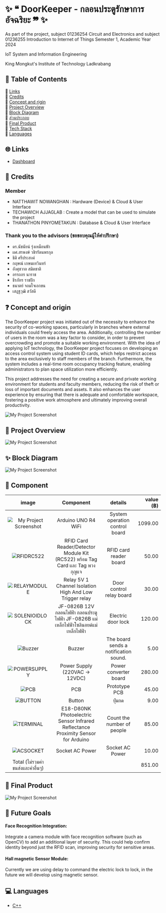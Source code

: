 

# ✨  ❝ DoorKeeper - กลอนประตูรักษาการอัจฉริยะ ❞ ✨

As part of the project, subject 01236254 Circuit and Electronics and subject 01236255 Introduction to Internet of Things
Semester 1, Academic Year 2024

IoT System and Information Engineering

King Mongkut's Institute of Technology Ladkrabang



## 📁 Table of Contents

  🔸 [Links](#-links) <br> 
  🔸 [Credits](#-Credits) <br> 
  🔸 [Concept and rigin](#-concept-and-origin) <br>
  🔸 [Project Overview](#-Project-Overview) <br>
  🔸 [Block Diagram](#-block-diagram) <br>
  🔸 [ส่วนประกอบ](#ส่วนประกอบ) <br>
  🔸 [Final Product](#final-product) <br>
  🔸 [Tech Stack](#tech-stack) <br>
  🔸 [Languages](#languages) <br>

## 🌐 Links

- [Dashboard](https://doornot.fakepng.dev/ui)

## 👥 Credits

### Member
- NATTHAWIT NOWANGHAN : Hardware (Device) & Cloud & User Interface
- TECHAWICH  AJJAGLAB : Create a model that can be used to simulate the project
- THANATHON  PINYOMETAKUN : Database & Cloud & User Interface  

### Thank you to the advisors (ขอขอบคุณผู้ให้คำปรึกษา)
- ดร.นัชนัยน์ รุ่งเหมือนฟ้า
- ผศ.สรพงษ์ วชิรรัตนพรกุล
- ธิติ ศรีประสงค์
- กฤษณ์ เกษมเทวินทร์
- อังศุชวาล	สมิตชาติ
- อรรถกร นาราช
- ธีรภัทร	ราชปัก
- ธนาตย์ จอมใจเอกขน
- เสฎฐวุฒิ สวัสดี
  

## ❓ Concept and origin

The DoorKeeper project was initiated out of the necessity to enhance the security of co-working spaces, particularly in branches where external individuals could freely access the area. Additionally, controlling the number of users in the room was a key factor to consider, in order to prevent overcrowding and promote a suitable working environment. With the idea of applying IoT technology, the DoorKeeper project focuses on developing an access control system using student ID cards, which helps restrict access to the area exclusively to staff members of the branch. Furthermore, the system includes a real-time room occupancy tracking feature, enabling administrators to plan space utilization more efficiently.

This project addresses the need for creating a secure and private working environment for students and faculty members, reducing the risk of theft or loss of important documents and assets. It also enhances the user experience by ensuring that there is adequate and comfortable workspace, fostering a positive work atmosphere and ultimately improving overall productivity.

![My Project Screenshot](image/image3.png) 

## 🌈 Project Overview

![My Project Screenshot](image/image2.png) 

## ✨ Block Diagram

![My Project Screenshot](image/image4.png) 

## 📍 Component

|                     image                    |            Component             |         details         | value (฿) |
| :------------------------------------------: | :-------------------------------: | :------------------------: | -------: |
| ![My Project Screenshot](image/ARD-UNO-R4W.png)|          Arduino UNO R4 WiFi      | System operation control board |   1099.00 |
|     ![RFIDRC522](image/rfidpic.png)      |        RFID Card Reader/Detector Module Kit (RC522) พร้อม Tag Card และ Tag พวงกุญแจ        |     RFID card reader board     |    50.00 |
|   ![RELAYMODULE](image/relaypic.png)    |           Relay 5V 1 Channel Isolation High And Low Trigger relay            |  Door control relay board  |    30.00 |
| ![SOLENIOIDLOCK](image/jfpic.png)  |           JF-0826B 12V กลอนไฟฟ้า กลอนประตูไฟฟ้า JF-0826B แม่เหล็กไฟฟ้าโซลินอยด์แม่เหล็กไฟฟ้า          |          Electric door lock          |   120.00 |
|        ![Buzzer](image/buzzerpic.png)         |              Buzzer               |  The board sends a notification sound.    |     5.00 |
|   ![POWERSUPPLY](image/dcpic.png)    |  Power Supply (220VAC -> 12VDC)   |    Power converter board     |   280.00 |
|           ![PCB](/assets/PCB.jpg)            |                PCB                |       Prototype PCB        |    45.00 |
|        ![BUTTON](/assets/BUTTON.webp)        |              Button               |           ปุ่มกด           |     9.00 |
|      ![TERMINAL](image/irpic.png)       |          E18-D80NK Photoelectric Sensor Infrared Reflectance Proximity Sensor for Arduino           |         Count the number of people          |    85.00 |
|      ![ACSOCKET](/assets/ACSOCKET.jpg)       |          Socket AC Power          |      Socket AC Power       |    10.00 |
|      Total (ไม่รวมค่าขนส่งและค่าอื่นๆ)       |                                   |                            |   851.00 |

## 🤩 Final Product

![My Project Screenshot](image/finalpj.png) 

## 🚀 Future Goals

#### Face Recognition Integration:
Integrate a camera module with face recognition software (such as OpenCV) to add an additional layer of security. This could help confirm identity beyond just the RFID scan, improving security for sensitive areas.

#### Hall magnetic Sensor Module:
Currently we are using delay to command the electric lock to lock, in the future we will develop using magnetic sensor.

## 💻 Languages
- [C++](https://en.wikipedia.org/wiki/C%2B%2B)
